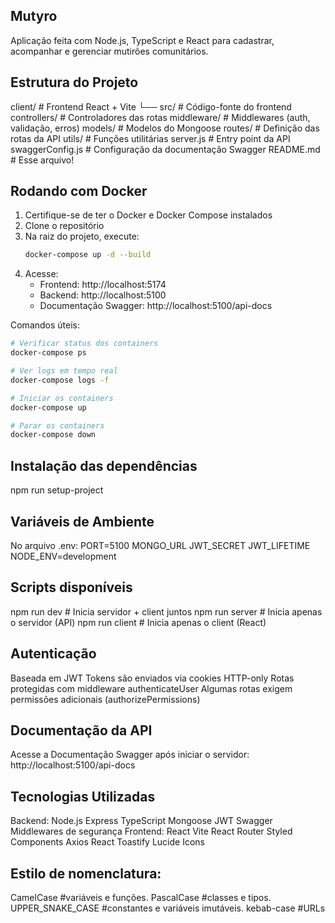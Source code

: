 ## Mutyro
Aplicação feita com Node.js, TypeScript e React para cadastrar, acompanhar e gerenciar mutirões comunitários.

## Estrutura do Projeto
client/              # Frontend React + Vite
  └── src/            # Código-fonte do frontend
controllers/         # Controladores das rotas
middleware/          # Middlewares (auth, validação, erros)
models/              # Modelos do Mongoose
routes/              # Definição das rotas da API
utils/               # Funções utilitárias
server.js            # Entry point da API
swaggerConfig.js     # Configuração da documentação Swagger
README.md            # Esse arquivo!

## Rodando com Docker
1. Certifique-se de ter o Docker e Docker Compose instalados
2. Clone o repositório
3. Na raiz do projeto, execute:
   ```bash
   docker-compose up -d --build
   ```
4. Acesse:
   - Frontend: http://localhost:5174
   - Backend: http://localhost:5100
   - Documentação Swagger: http://localhost:5100/api-docs

Comandos úteis:
```bash
# Verificar status dos containers
docker-compose ps

# Ver logs em tempo real
docker-compose logs -f

# Iniciar os containers
docker-compose up

# Parar os containers
docker-compose down
```

## Instalação das dependências
npm run setup-project

## Variáveis de Ambiente
No arquivo .env:
PORT=5100
MONGO_URL
JWT_SECRET
JWT_LIFETIME
NODE_ENV=development

## Scripts disponíveis
npm run dev          # Inicia servidor + client juntos
npm run server       # Inicia apenas o servidor (API)
npm run client       # Inicia apenas o client (React)

## Autenticação
Baseada em JWT
Tokens são enviados via cookies HTTP-only
Rotas protegidas com middleware authenticateUser
Algumas rotas exigem permissões adicionais (authorizePermissions)

## Documentação da API
Acesse a Documentação Swagger após iniciar o servidor: http://localhost:5100/api-docs

## Tecnologias Utilizadas
Backend:
  Node.js
  Express
  TypeScript
  Mongoose
  JWT
  Swagger
  Middlewares de segurança
Frontend:
  React
  Vite
  React Router
  Styled Components
  Axios
  React Toastify
  Lucide Icons

## Estilo de nomenclatura:
CamelCase           #variáveis e funções.
PascalCase          #classes e tipos.
UPPER_SNAKE_CASE    #constantes e variáveis imutáveis.
kebab-case          #URLs